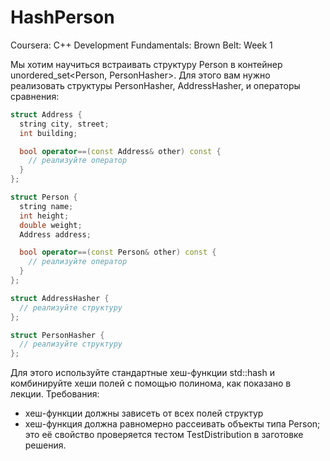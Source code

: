 # HashPerson
Coursera: C++ Development Fundamentals: Brown Belt: Week 1

Мы хотим научиться встраивать структуру Person в контейнер unordered_set<Person, PersonHasher>. Для этого вам нужно реализовать структуры PersonHasher, 
AddressHasher, и операторы сравнения:

```c++
struct Address {
  string city, street;
  int building;

  bool operator==(const Address& other) const {
    // реализуйте оператор
  }
};

struct Person {
  string name;
  int height;
  double weight;
  Address address;

  bool operator==(const Person& other) const {
    // реализуйте оператор
  }
};

struct AddressHasher {
  // реализуйте структуру
};

struct PersonHasher {
  // реализуйте структуру
};
```

Для этого используйте стандартные хеш-функции std::hash и комбинируйте хеши полей с помощью полинома, как показано в лекции.
Требования:
  - хеш-функции должны зависеть от всех полей структур
  - хеш-функция должна равномерно рассеивать объекты типа Person; это её свойство проверяется тестом TestDistribution в заготовке решения.
